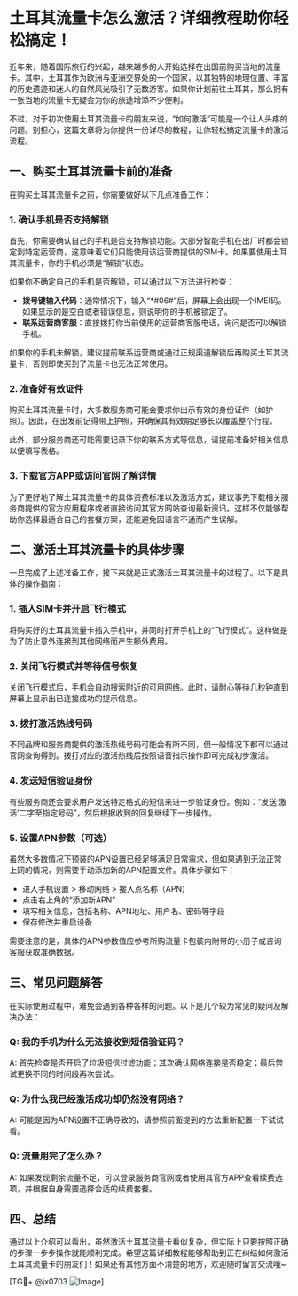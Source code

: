 # 土耳其流量卡怎么激活？详细教程助你轻松搞定！

近年来，随着国际旅行的兴起，越来越多的人开始选择在出国前购买当地的流量卡。其中，土耳其作为欧洲与亚洲交界处的一个国家，以其独特的地理位置、丰富的历史遗迹和迷人的自然风光吸引了无数游客。如果你计划前往土耳其，那么拥有一张当地的流量卡无疑会为你的旅途增添不少便利。

不过，对于初次使用土耳其流量卡的朋友来说，“如何激活”可能是一个让人头疼的问题。别担心，这篇文章将为你提供一份详尽的教程，让你轻松搞定流量卡的激活流程。

## 一、购买土耳其流量卡前的准备

在购买土耳其流量卡之前，你需要做好以下几点准备工作：

### 1. 确认手机是否支持解锁

首先，你需要确认自己的手机是否支持解锁功能。大部分智能手机在出厂时都会锁定到特定运营商，这意味着它们只能使用该运营商提供的SIM卡。如果要使用土耳其流量卡，你的手机必须是“解锁”状态。

如果你不确定自己的手机是否解锁，可以通过以下方法进行检查：
- **拨号键输入代码**：通常情况下，输入“*#06#”后，屏幕上会出现一个IMEI码。如果显示的是空白或者错误信息，则说明你的手机被锁定了。
- **联系运营商客服**：直接拨打你当前使用的运营商客服电话，询问是否可以解锁手机。

如果你的手机未解锁，建议提前联系运营商或通过正规渠道解锁后再购买土耳其流量卡，否则即使买到了流量卡也无法正常使用。

### 2. 准备好有效证件

购买土耳其流量卡时，大多数服务商可能会要求你出示有效的身份证件（如护照）。因此，在出发前记得带上护照，并确保其有效期足够长以覆盖整个行程。

此外，部分服务商还可能需要记录下你的联系方式等信息，请提前准备好相关信息以便填写表格。

### 3. 下载官方APP或访问官网了解详情

为了更好地了解土耳其流量卡的具体资费标准以及激活方式，建议事先下载相关服务商提供的官方应用程序或者直接访问其官方网站查询最新资讯。这样不仅能够帮助你选择最适合自己的套餐方案，还能避免因语言不通而产生误解。

## 二、激活土耳其流量卡的具体步骤

一旦完成了上述准备工作，接下来就是正式激活土耳其流量卡的过程了。以下是具体的操作指南：

### 1. 插入SIM卡并开启飞行模式

将购买好的土耳其流量卡插入手机中，并同时打开手机上的“飞行模式”。这样做是为了防止意外连接到其他网络而产生额外费用。

### 2. 关闭飞行模式并等待信号恢复

关闭飞行模式后，手机会自动搜索附近的可用网络。此时，请耐心等待几秒钟直到屏幕上显示出已连接成功的提示信息。

### 3. 拨打激活热线号码

不同品牌和服务商提供的激活热线号码可能会有所不同，但一般情况下都可以通过官网查询得到。拨打对应的激活热线后按照语音指示操作即可完成初步激活。

### 4. 发送短信验证身份

有些服务商还会要求用户发送特定格式的短信来进一步验证身份。例如：“发送‘激活’二字至指定号码”，然后根据收到的回复继续下一步操作。

### 5. 设置APN参数（可选）

虽然大多数情况下预装的APN设置已经足够满足日常需求，但如果遇到无法正常上网的情况，则需要手动添加新的APN配置文件。具体步骤如下：
- 进入手机设置 > 移动网络 > 接入点名称（APN）
- 点击右上角的“添加新APN”
- 填写相关信息，包括名称、APN地址、用户名、密码等字段
- 保存修改并重启设备

需要注意的是，具体的APN参数值应参考所购流量卡包装内附带的小册子或咨询客服获取准确数据。

## 三、常见问题解答

在实际使用过程中，难免会遇到各种各样的问题。以下是几个较为常见的疑问及解决办法：

### Q: 我的手机为什么无法接收到短信验证码？
A: 首先检查是否开启了垃圾短信过滤功能；其次确认网络连接是否稳定；最后尝试更换不同的时间段再次尝试。

### Q: 为什么我已经激活成功却仍然没有网络？
A: 可能是因为APN设置不正确导致的，请参照前面提到的方法重新配置一下试试看。

### Q: 流量用完了怎么办？
A: 如果发现剩余流量不足，可以登录服务商官网或者使用其官方APP查看续费选项，并根据自身需要选择合适的续费套餐。

## 四、总结

通过以上介绍可以看出，虽然激活土耳其流量卡看似复杂，但实际上只要按照正确的步骤一步步操作就能顺利完成。希望这篇详细教程能够帮助到正在纠结如何激活土耳其流量卡的朋友们！如果还有其他方面不清楚的地方，欢迎随时留言交流哦~

[TG💪+ @jx0703 ![Image](https://github.com/user-attachments/assets/dbca1d08-cadb-493c-b0ec-ad6f7a83f270)]
